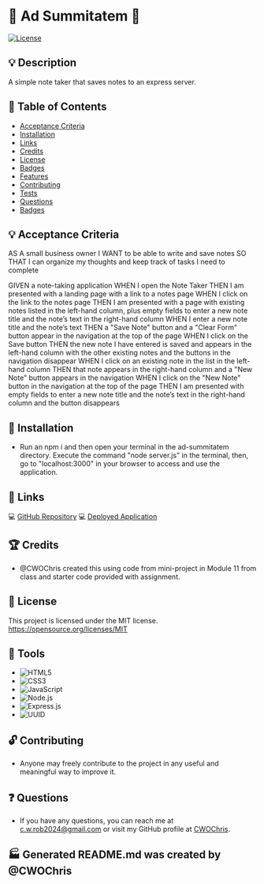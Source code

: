 # :memo: Ad Summitatem :memo:
[![License](https://img.shields.io/badge/License-MIT-blue.svg)](https://opensource.org/licenses/MIT)

## :bulb: Description
A simple note taker that saves notes to an express server.


## :bookmark: Table of Contents
* [Acceptance Criteria](#acceptance-criteria)
* [Installation](#installation)
* [Links](#links)
* [Credits](#credits)
* [License](#license)
* [Badges](#badges)
* [Features](#features)
* [Contributing](#contributing)
* [Tests](#tests)
* [Questions](#questions)
* [Badges](#badges)

## :bulb: Acceptance Criteria

AS A small business owner
I WANT to be able to write and save notes
SO THAT I can organize my thoughts and keep track of tasks I need to complete

GIVEN a note-taking application
WHEN I open the Note Taker
THEN I am presented with a landing page with a link to a notes page
WHEN I click on the link to the notes page
THEN I am presented with a page with existing notes listed in the left-hand column, plus empty fields to enter a new note title and the note’s text in the right-hand column
WHEN I enter a new note title and the note’s text
THEN a "Save Note" button and a "Clear Form" button appear in the navigation at the top of the page
WHEN I click on the Save button
THEN the new note I have entered is saved and appears in the left-hand column with the other existing notes and the buttons in the navigation disappear
WHEN I click on an existing note in the list in the left-hand column
THEN that note appears in the right-hand column and a "New Note" button appears in the navigation
WHEN I click on the "New Note" button in the navigation at the top of the page
THEN I am presented with empty fields to enter a new note title and the note’s text in the right-hand column and the button disappears

## :hammer: Installation
* Run an npm i and then open your terminal in the ad-summitatem directory.  Execute the command "node server.js" in the terminal, then, go to "localhost:3000" in your browser to access and use the application.

## :link: Links
:computer: [GitHub Repository](https://github.com/CWOChris/ad-summitatem)
:computer: [Deployed Application](https://CWOChris.github.io/ad-summitatem)

## :trophy: Credits
* @CWOChris created this using code from mini-project in Module 11 from class and starter code provided with assignment.

## :ticket: License
This project is licensed under the MIT license. https://opensource.org/licenses/MIT

## :hammer: Tools
* ![HTML5](https://img.shields.io/badge/HTML-5-blue)
* ![CSS3](https://img.shields.io/badge/CSS-3-blue)
* ![JavaScript](https://img.shields.io/badge/JavaScript-100%25-blue)
* ![Node.js](https://img.shields.io/badge/Node.js-14.15.4-blue)
* ![Express.js](https://img.shields.io/badge/Express.js-4.17.1-blue)
* ![UUID](https://img.shields.io/badge/UUID-9.0.1-blue)

## :unlock: Contributing
* Anyone may freely contribute to the project in any useful and meaningful way to improve it.

## :question: Questions
* If you have any questions, you can reach me at c.w.rob2024@gmail.com or visit my GitHub profile at [CWOChris](https://github.com/CWOChris).

## :factory: Generated README.md was created by @CWOChris
